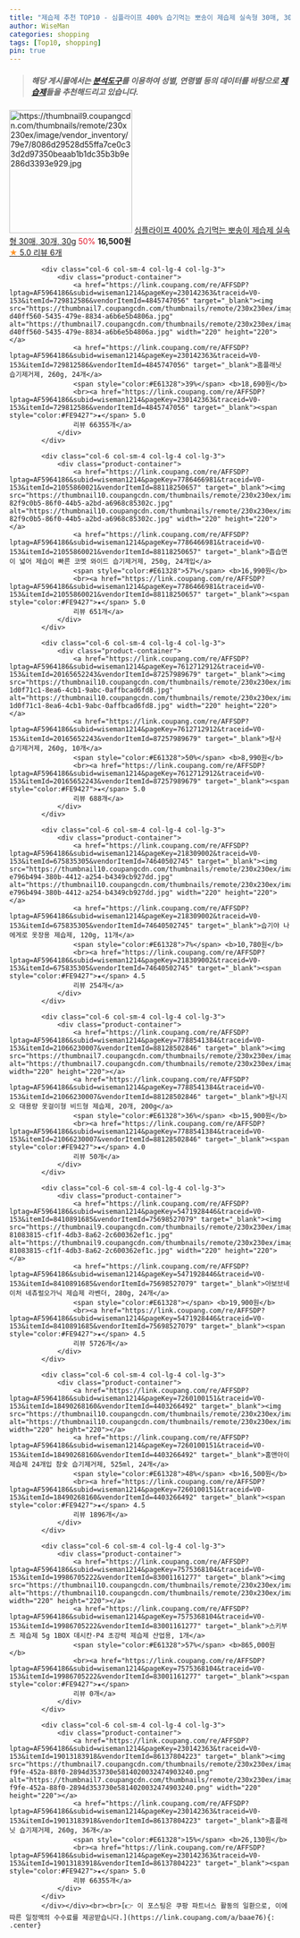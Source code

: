 ```yaml
---
title: "제습제 추천 TOP10 - 심플라이프 400% 습기먹는 뽀송이 제습제 실속형 30매, 30개, 30g"
author: WiseMan
categories: shopping
tags: [Top10, shopping]
pin: true
---
```


> ##### 해당 게시물에서는 [**분석도구**](https://itemscout.io/)를 이용하여 **성별**, **연령별** 등의 데이터를 바탕으로 [**제습제**](https://link.coupang.com/a/baae76)들을 추천해드리고 있습니다.
<div class="container"><div class="row">
            <div class="col-6 col-sm-4 col-lg-4 col-lg-3">
                <div class="product-container">
                    <a href="https://link.coupang.com/re/AFFSDP?lptag=AF5964186&subid=wiseman1214&pageKey=8181570955&traceid=V0-153&itemId=23393248280&vendorItemId=90420553555" target="_blank"><img src="https://thumbnail9.coupangcdn.com/thumbnails/remote/230x230ex/image/vendor_inventory/79e7/8086d29528d55ffa7ce0c33d2d97350beaab1b1dc35b3b9e286d3393e929.jpg" alt="https://thumbnail9.coupangcdn.com/thumbnails/remote/230x230ex/image/vendor_inventory/79e7/8086d29528d55ffa7ce0c33d2d97350beaab1b1dc35b3b9e286d3393e929.jpg" width="220" height="220"></a>
                    <a href="https://link.coupang.com/re/AFFSDP?lptag=AF5964186&subid=wiseman1214&pageKey=8181570955&traceid=V0-153&itemId=23393248280&vendorItemId=90420553555" target="_blank">심플라이프 400% 습기먹는 뽀송이 제습제 실속형 30매, 30개, 30g</a>
                    <span style="color:#E61328">50%</span> <b>16,500원</b>
                    <br><a href="https://link.coupang.com/re/AFFSDP?lptag=AF5964186&subid=wiseman1214&pageKey=8181570955&traceid=V0-153&itemId=23393248280&vendorItemId=90420553555" target="_blank"><span style="color:#FE9427">★</span> 5.0
                    리뷰 6개</a>
                </div>
            </div>
            
            <div class="col-6 col-sm-4 col-lg-4 col-lg-3">
                <div class="product-container">
                    <a href="https://link.coupang.com/re/AFFSDP?lptag=AF5964186&subid=wiseman1214&pageKey=230142363&traceid=V0-153&itemId=729812586&vendorItemId=4845747056" target="_blank"><img src="https://thumbnail7.coupangcdn.com/thumbnails/remote/230x230ex/image/retail/images/2284724206852073-d40ff560-5435-479e-8834-a6b6e5b4806a.jpg" alt="https://thumbnail7.coupangcdn.com/thumbnails/remote/230x230ex/image/retail/images/2284724206852073-d40ff560-5435-479e-8834-a6b6e5b4806a.jpg" width="220" height="220"></a>
                    <a href="https://link.coupang.com/re/AFFSDP?lptag=AF5964186&subid=wiseman1214&pageKey=230142363&traceid=V0-153&itemId=729812586&vendorItemId=4845747056" target="_blank">홈플래닛 습기제거제, 260g, 24개</a>
                    <span style="color:#E61328">39%</span> <b>18,690원</b>
                    <br><a href="https://link.coupang.com/re/AFFSDP?lptag=AF5964186&subid=wiseman1214&pageKey=230142363&traceid=V0-153&itemId=729812586&vendorItemId=4845747056" target="_blank"><span style="color:#FE9427">★</span> 5.0
                    리뷰 66355개</a>
                </div>
            </div>
            
            <div class="col-6 col-sm-4 col-lg-4 col-lg-3">
                <div class="product-container">
                    <a href="https://link.coupang.com/re/AFFSDP?lptag=AF5964186&subid=wiseman1214&pageKey=7786466981&traceid=V0-153&itemId=21055860021&vendorItemId=88118250657" target="_blank"><img src="https://thumbnail10.coupangcdn.com/thumbnails/remote/230x230ex/image/retail/images/637622548747850-82f9c0b5-86f0-44b5-a2bd-a6968c85302c.jpg" alt="https://thumbnail10.coupangcdn.com/thumbnails/remote/230x230ex/image/retail/images/637622548747850-82f9c0b5-86f0-44b5-a2bd-a6968c85302c.jpg" width="220" height="220"></a>
                    <a href="https://link.coupang.com/re/AFFSDP?lptag=AF5964186&subid=wiseman1214&pageKey=7786466981&traceid=V0-153&itemId=21055860021&vendorItemId=88118250657" target="_blank">흡습면이 넓어 제습이 빠른 코멧 와이드 습기제거제, 250g, 24개입</a>
                    <span style="color:#E61328">57%</span> <b>16,990원</b>
                    <br><a href="https://link.coupang.com/re/AFFSDP?lptag=AF5964186&subid=wiseman1214&pageKey=7786466981&traceid=V0-153&itemId=21055860021&vendorItemId=88118250657" target="_blank"><span style="color:#FE9427">★</span> 5.0
                    리뷰 651개</a>
                </div>
            </div>
            
            <div class="col-6 col-sm-4 col-lg-4 col-lg-3">
                <div class="product-container">
                    <a href="https://link.coupang.com/re/AFFSDP?lptag=AF5964186&subid=wiseman1214&pageKey=7612712912&traceid=V0-153&itemId=20165652243&vendorItemId=87257989679" target="_blank"><img src="https://thumbnail10.coupangcdn.com/thumbnails/remote/230x230ex/image/retail/images/1445927953197501-1d0f71c1-8ea6-4cb1-9abc-0affbcad6fd8.jpg" alt="https://thumbnail10.coupangcdn.com/thumbnails/remote/230x230ex/image/retail/images/1445927953197501-1d0f71c1-8ea6-4cb1-9abc-0affbcad6fd8.jpg" width="220" height="220"></a>
                    <a href="https://link.coupang.com/re/AFFSDP?lptag=AF5964186&subid=wiseman1214&pageKey=7612712912&traceid=V0-153&itemId=20165652243&vendorItemId=87257989679" target="_blank">탐사 습기제거제, 260g, 10개</a>
                    <span style="color:#E61328">50%</span> <b>8,990원</b>
                    <br><a href="https://link.coupang.com/re/AFFSDP?lptag=AF5964186&subid=wiseman1214&pageKey=7612712912&traceid=V0-153&itemId=20165652243&vendorItemId=87257989679" target="_blank"><span style="color:#FE9427">★</span> 5.0
                    리뷰 688개</a>
                </div>
            </div>
            
            <div class="col-6 col-sm-4 col-lg-4 col-lg-3">
                <div class="product-container">
                    <a href="https://link.coupang.com/re/AFFSDP?lptag=AF5964186&subid=wiseman1214&pageKey=218309002&traceid=V0-153&itemId=675835305&vendorItemId=74640502745" target="_blank"><img src="https://thumbnail10.coupangcdn.com/thumbnails/remote/230x230ex/image/retail/images/201846245702389-e796b494-380b-4412-a254-b4349cb927dd.jpg" alt="https://thumbnail10.coupangcdn.com/thumbnails/remote/230x230ex/image/retail/images/201846245702389-e796b494-380b-4412-a254-b4349cb927dd.jpg" width="220" height="220"></a>
                    <a href="https://link.coupang.com/re/AFFSDP?lptag=AF5964186&subid=wiseman1214&pageKey=218309002&traceid=V0-153&itemId=675835305&vendorItemId=74640502745" target="_blank">습기야 나에게로 옷장용 제습제, 120g, 11개</a>
                    <span style="color:#E61328">7%</span> <b>10,780원</b>
                    <br><a href="https://link.coupang.com/re/AFFSDP?lptag=AF5964186&subid=wiseman1214&pageKey=218309002&traceid=V0-153&itemId=675835305&vendorItemId=74640502745" target="_blank"><span style="color:#FE9427">★</span> 4.5
                    리뷰 254개</a>
                </div>
            </div>
            
            <div class="col-6 col-sm-4 col-lg-4 col-lg-3">
                <div class="product-container">
                    <a href="https://link.coupang.com/re/AFFSDP?lptag=AF5964186&subid=wiseman1214&pageKey=7788541384&traceid=V0-153&itemId=21066230007&vendorItemId=88128502846" target="_blank"><img src="https://thumbnail7.coupangcdn.com/thumbnails/remote/230x230ex/image/vendor_inventory/02fb/feb28c493adec967c916f2078a3128a0bd5418b8b8cae024651cd90db039.jpg" alt="https://thumbnail7.coupangcdn.com/thumbnails/remote/230x230ex/image/vendor_inventory/02fb/feb28c493adec967c916f2078a3128a0bd5418b8b8cae024651cd90db039.jpg" width="220" height="220"></a>
                    <a href="https://link.coupang.com/re/AFFSDP?lptag=AF5964186&subid=wiseman1214&pageKey=7788541384&traceid=V0-153&itemId=21066230007&vendorItemId=88128502846" target="_blank">탐나지오 대용량 옷걸이형 비드형 제습제, 20개, 200g</a>
                    <span style="color:#E61328">36%</span> <b>15,900원</b>
                    <br><a href="https://link.coupang.com/re/AFFSDP?lptag=AF5964186&subid=wiseman1214&pageKey=7788541384&traceid=V0-153&itemId=21066230007&vendorItemId=88128502846" target="_blank"><span style="color:#FE9427">★</span> 4.0
                    리뷰 50개</a>
                </div>
            </div>
            
            <div class="col-6 col-sm-4 col-lg-4 col-lg-3">
                <div class="product-container">
                    <a href="https://link.coupang.com/re/AFFSDP?lptag=AF5964186&subid=wiseman1214&pageKey=5471928446&traceid=V0-153&itemId=8410891685&vendorItemId=75698527079" target="_blank"><img src="https://thumbnail9.coupangcdn.com/thumbnails/remote/230x230ex/image/retail/images/4374946707631692-81083815-cf1f-4db3-8a62-2c600362ef1c.jpg" alt="https://thumbnail9.coupangcdn.com/thumbnails/remote/230x230ex/image/retail/images/4374946707631692-81083815-cf1f-4db3-8a62-2c600362ef1c.jpg" width="220" height="220"></a>
                    <a href="https://link.coupang.com/re/AFFSDP?lptag=AF5964186&subid=wiseman1214&pageKey=5471928446&traceid=V0-153&itemId=8410891685&vendorItemId=75698527079" target="_blank">아보브네이처 네츄럴오가닉 제습제 라벤더, 280g, 24개</a>
                    <span style="color:#E61328"></span> <b>19,900원</b>
                    <br><a href="https://link.coupang.com/re/AFFSDP?lptag=AF5964186&subid=wiseman1214&pageKey=5471928446&traceid=V0-153&itemId=8410891685&vendorItemId=75698527079" target="_blank"><span style="color:#FE9427">★</span> 4.5
                    리뷰 5726개</a>
                </div>
            </div>
            
            <div class="col-6 col-sm-4 col-lg-4 col-lg-3">
                <div class="product-container">
                    <a href="https://link.coupang.com/re/AFFSDP?lptag=AF5964186&subid=wiseman1214&pageKey=7260100151&traceid=V0-153&itemId=18490268160&vendorItemId=4403266492" target="_blank"><img src="https://thumbnail10.coupangcdn.com/thumbnails/remote/230x230ex/image/vendor_inventory/a209/104f6a6f5f4dd6821aa65e5d439e1bc49ef3703c6e26c38e291317624c19.jpg" alt="https://thumbnail10.coupangcdn.com/thumbnails/remote/230x230ex/image/vendor_inventory/a209/104f6a6f5f4dd6821aa65e5d439e1bc49ef3703c6e26c38e291317624c19.jpg" width="220" height="220"></a>
                    <a href="https://link.coupang.com/re/AFFSDP?lptag=AF5964186&subid=wiseman1214&pageKey=7260100151&traceid=V0-153&itemId=18490268160&vendorItemId=4403266492" target="_blank">홈앤아이 제습제 24개입 참숯 습기제거제, 525ml, 24개</a>
                    <span style="color:#E61328">48%</span> <b>16,500원</b>
                    <br><a href="https://link.coupang.com/re/AFFSDP?lptag=AF5964186&subid=wiseman1214&pageKey=7260100151&traceid=V0-153&itemId=18490268160&vendorItemId=4403266492" target="_blank"><span style="color:#FE9427">★</span> 4.5
                    리뷰 1896개</a>
                </div>
            </div>
            
            <div class="col-6 col-sm-4 col-lg-4 col-lg-3">
                <div class="product-container">
                    <a href="https://link.coupang.com/re/AFFSDP?lptag=AF5964186&subid=wiseman1214&pageKey=7575368104&traceid=V0-153&itemId=19986705222&vendorItemId=83001161277" target="_blank"><img src="https://thumbnail10.coupangcdn.com/thumbnails/remote/230x230ex/image/vendor_inventory/5b18/be053b211819eda6bff021f22d52be536ea9e8560e1acde37a31daa29572.jpg" alt="https://thumbnail10.coupangcdn.com/thumbnails/remote/230x230ex/image/vendor_inventory/5b18/be053b211819eda6bff021f22d52be536ea9e8560e1acde37a31daa29572.jpg" width="220" height="220"></a>
                    <a href="https://link.coupang.com/re/AFFSDP?lptag=AF5964186&subid=wiseman1214&pageKey=7575368104&traceid=V0-153&itemId=19986705222&vendorItemId=83001161277" target="_blank">스키부츠 제습제 5g 1BOX 데시칸-P4 초강력 제습제 산업용, 1개</a>
                    <span style="color:#E61328">57%</span> <b>865,000원</b>
                    <br><a href="https://link.coupang.com/re/AFFSDP?lptag=AF5964186&subid=wiseman1214&pageKey=7575368104&traceid=V0-153&itemId=19986705222&vendorItemId=83001161277" target="_blank"><span style="color:#FE9427">★</span> 
                    리뷰 0개</a>
                </div>
            </div>
            
            <div class="col-6 col-sm-4 col-lg-4 col-lg-3">
                <div class="product-container">
                    <a href="https://link.coupang.com/re/AFFSDP?lptag=AF5964186&subid=wiseman1214&pageKey=230142363&traceid=V0-153&itemId=19013183918&vendorItemId=86137804223" target="_blank"><img src="https://thumbnail7.coupangcdn.com/thumbnails/remote/230x230ex/image/retail/images/fbd3f88c-f9fe-452a-88f0-2894d353730e5814020032474903240.png" alt="https://thumbnail7.coupangcdn.com/thumbnails/remote/230x230ex/image/retail/images/fbd3f88c-f9fe-452a-88f0-2894d353730e5814020032474903240.png" width="220" height="220"></a>
                    <a href="https://link.coupang.com/re/AFFSDP?lptag=AF5964186&subid=wiseman1214&pageKey=230142363&traceid=V0-153&itemId=19013183918&vendorItemId=86137804223" target="_blank">홈플래닛 습기제거제, 260g, 36개</a>
                    <span style="color:#E61328">15%</span> <b>26,130원</b>
                    <br><a href="https://link.coupang.com/re/AFFSDP?lptag=AF5964186&subid=wiseman1214&pageKey=230142363&traceid=V0-153&itemId=19013183918&vendorItemId=86137804223" target="_blank"><span style="color:#FE9427">★</span> 5.0
                    리뷰 66355개</a>
                </div>
            </div>
            </div></div><br><br>[👉 이 포스팅은 쿠팡 파트너스 활동의 일환으로, 이에 따른 일정액의 수수료를 제공받습니다.](https://link.coupang.com/a/baae76){: .center}